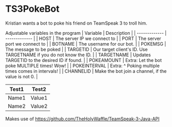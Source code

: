 # TS3PokeBot
Kristian wants a bot to poke his friend on TeamSpeak 3 to troll him.

Adjustable variables in the program
| Variable      | Description |
| ------------- | ------------- |
| HOST          | The server IP we connect to |
| PORT          | The server port we connect to |
| BOTNAME       | The username for our bot. |
| POKEMSG       | The message to be poked |
| TARGETID      | Our target client's ID. Use TARGETNAME if you do not know the ID. |
| TARGETNAME    | Updates TARGETID to the desired ID if found. |
| POKEAMOUNT    | Extra: Let the bot poke MULTIPLE times! Wow! |
| POKEINTERVAL  | Extra: ^ Poking multiple times comes in intervals! |
| CHANNELID     | Make the bot join a channel, if the value is not 0. |

| Test1      | Test2      |
| ---------- | ---------- |
| Name1      | Value1     |
| Name2      | Value2     |

Makes use of https://github.com/TheHolyWaffle/TeamSpeak-3-Java-API

